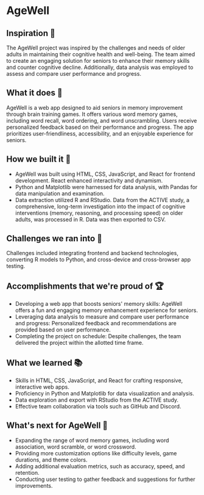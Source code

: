 # AgeWell

## Inspiration 🚀
The AgeWell project was inspired by the challenges and needs of older adults in maintaining their cognitive health and well-being. The team aimed to create an engaging solution for seniors to enhance their memory skills and counter cognitive decline. Additionally, data analysis was employed to assess and compare user performance and progress.

## What it does 🎯
AgeWell is a web app designed to aid seniors in memory improvement through brain training games. It offers various word memory games, including word recall, word ordering, and word unscrambling. Users receive personalized feedback based on their performance and progress. The app prioritizes user-friendliness, accessibility, and an enjoyable experience for seniors.

## How we built it 🔧
- AgeWell was built using HTML, CSS, JavaScript, and React for frontend development. React enhanced interactivity and dynamism.
- Python and Matplotlib were harnessed for data analysis, with Pandas for data manipulation and examination.
- Data extraction utilized R and RStudio. Data from the ACTIVE study, a comprehensive, long-term investigation into the impact of cognitive interventions (memory, reasoning, and processing speed) on older adults, was processed in R. Data was then exported to CSV.

## Challenges we ran into 🚧
Challenges included integrating frontend and backend technologies, converting R models to Python, and cross-device and cross-browser app testing.

## Accomplishments that we're proud of 🏆
- Developing a web app that boosts seniors' memory skills: AgeWell offers a fun and engaging memory enhancement experience for seniors.
- Leveraging data analysis to measure and compare user performance and progress: Personalized feedback and recommendations are provided based on user performance.
- Completing the project on schedule: Despite challenges, the team delivered the project within the allotted time frame.

## What we learned 📚
- Skills in HTML, CSS, JavaScript, and React for crafting responsive, interactive web apps.
- Proficiency in Python and Matplotlib for data visualization and analysis.
- Data exploration and export with RStudio from the ACTIVE study.
- Effective team collaboration via tools such as GitHub and Discord.

## What's next for AgeWell 🚀
- Expanding the range of word memory games, including word association, word scramble, or word crossword.
- Providing more customization options like difficulty levels, game durations, and theme colors.
- Adding additional evaluation metrics, such as accuracy, speed, and retention.
- Conducting user testing to gather feedback and suggestions for further improvements.
